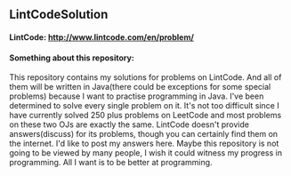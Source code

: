 ## LintCodeSolution

#### LintCode:  http://www.lintcode.com/en/problem/

#### Something about this repository:

This repository contains my solutions for problems on LintCode. And all of them will be written in Java(there could be exceptions for some special problems) because I want to practise programming in Java. I've been determined to solve every single problem on it. It's not too difficult since I have currently solved 250 plus problems on LeetCode and most problems on these two OJs are exactly the same. LintCode doesn't provide answers(discuss) for its problems, though you can certainly find them on the internet. I'd like to post my answers here. Maybe this repository is not going to be viewed by many people, I wish it could witness my progress in programming. All I want is to be better at programming.